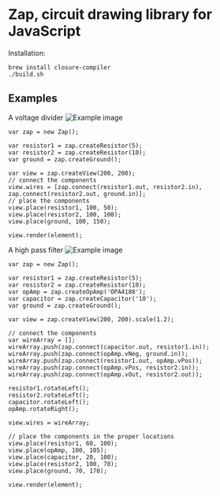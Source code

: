 # Zap, circuit drawing library for JavaScript

Installation:

```
brew install closure-compiler
./build.sh
```

## Examples

A voltage divider
![Example image](https://raw.github.com/jiahuang/zap/master/examples/voltage_divider.png)

```
var zap = new Zap();

var resistor1 = zap.createResistor(5);
var resistor2 = zap.createResistor(10);
var ground = zap.createGround();

var view = zap.createView(200, 200);
// connect the components
view.wires = [zap.connect(resistor1.out, resistor2.in), zap.connect(resistor2.out, ground.in)];
// place the components
view.place(resistor1, 100, 50);
view.place(resistor2, 100, 100);
view.place(ground, 100, 150);

view.render(element);
```

A high pass filter
![Example image](https://raw.github.com/jiahuang/zap/master/examples/high_pass_filter.png)

```
var zap = new Zap();

var resistor1 = zap.createResistor(5);
var resistor2 = zap.createResistor(10);
var opAmp = zap.createOpAmp('OPA4188');
var capacitor = zap.createCapacitor('10');
var ground = zap.createGround();

var view = zap.createView(200, 200).scale(1.2);

// connect the components
var wireArray = [];
wireArray.push(zap.connect(capacitor.out, resistor1.in));
wireArray.push(zap.connect(opAmp.vNeg, ground.in));
wireArray.push(zap.connect(resistor1.out, opAmp.vPos));
wireArray.push(zap.connect(opAmp.vPos, resistor2.in));
wireArray.push(zap.connect(opAmp.vOut, resistor2.out));

resistor1.rotateLeft();
resistor2.rotateLeft();
capacitor.rotateLeft();
opAmp.rotateRight();

view.wires = wireArray;

// place the components in the proper locations
view.place(resistor1, 60, 100);
view.place(opAmp, 100, 105);
view.place(capacitor, 20, 100);
view.place(resistor2, 100, 70);
view.place(ground, 70, 170);

view.render(element);
```